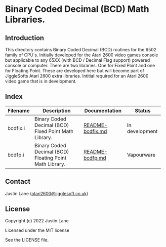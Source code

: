 # Binary Coded Decimal (BCD) Math Libraries.

## Introduction

This directory contains Binary Coded Decimal (BCD) routines for the 6502 family of CPU's.
Initially developed for the Atari 2600 video games console but applicable to any 65XX (with BCD / Decimal Flag support) powered console or computer.
There are two libraries. One for Fixed Point and one for Floating Point.
These are developed here but will become part of JiggleSofts Atari 2600 extra libraries.
Intitial required for an Atari 2600 video game that is in development.


## Index

| Filename  | Description |Documentation | Status |
|-----------|-------------|--------------|--------|
| bcdfix.i  | Binary Coded Decimal (BCD) Fixed Point Math Library. | [README-bcdfix.md](README-bcdfix.md) | In development |
| bcdfp.i   | Binary Coded Decimal (BCD) Floating Point Math Library. | [README-bcdfp.md](README-bcdfp.md) | Vapourware |


## Contact

Justin Lane (atari2600@jigglesoft.co.uk)


## License

Copyright (c) 2022 Justin Lane

Licensed under the MIT license

See the LICENSE file.

